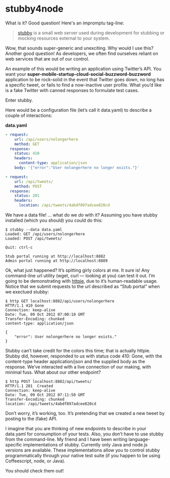# stubby4node

What is it? Good question! Here's an impromptu tag-line:

> [stubby](http://stub.by) is a small web server used during development for
> stubbing or mocking resources external to your system.

Wow, that sounds super-generic and unexciting. Why would I use this? Another
good question! As developers, we often find ourselves reliant on web services
that are out of our control.

An example of this would be writing an application using Twitter’s API. You want your
__super-mobile-startup-cloud-social-buzzword-buzzword__ application to be rock-solid in the
event that Twitter goes down, no long has a specific tweet, or fails to find a
now-inactive user profile. What you’d like is a fake Twitter with canned
responses to formulate test cases.

Enter stubby.

Here would be a configuration file (let’s call it data.yaml) to describe a
couple of interactions:

__data.yaml__
```yaml
- request:
    url: /api/users/nolongerhere
    method: GET
  response:
    status: 410
    headers:
      content-type: application/json
    body: '{"error":"User nolongerhere no longer exists."}'

- request:
    url: /api/tweets/
    method: POST
  response:
    status: 201
    headers:
      location: /api/tweets/4abdf897adcee820cd
```

We have a data file! … what do we _do_ with it? Assuming you have stubby installed
(which you should) you could do this:

<pre><code><span class="green">$</span> stubby --data data.yaml
<span class="magenta">Loaded: GET /api/users/nolongerhere</span>
<span class="magenta">Loaded: POST /api/tweets/</span>

<span class="cyan">Quit: ctrl-c</span>

<span class="bold black">Stub portal running at http://localhost:8882</span>
<span class="bold black">Admin portal running at http://localhost:8889</span>
</code></pre>

Ok, what just happened? It’s spitting girly colors at me.
It sure is! Any command-line url utility (wget, curl — looking at you)  can test
it out. I’m going to be demonstrating with [httpie](http://httpie.org), due to it’s human-readable
usage. Notice that we submit requests to the url described as “Stub portal” when
we exectued stubby:

<pre><code><span class="green">$</span> http GET localhost:8882/api/users/nolongerhere
<span class="blue">HTTP</span>/<span class="cyan">1.1 410</span> <span
class="yellow">Gone</span>
<span class="bold black">Connection:</span> <span class="cyan">keep-alive</span>
<span class="bold black">Date:</span> <span class="cyan">Tue, 09 Oct 2012 07:00:10 GMT</span>
<span class="bold black">Transfer-Encoding:</span> <span
class="cyan">chunked</span>
<span class="bold black">content-type:</span> <span class="cyan">application/json</span>

<span class="bold black">{</span>
    <span class="blue">"error":</span> <span class="cyan">User nolongerhere no longer exists."</span>
<span class="bold black">}</span>
</code></pre>

Stubby can’t take credit for the colors this time; that is actually httpie.
Stubby did, however, responded to us with status code 410: Gone, with the
content-type header application/json and the supplied body as the response.
We’ve interacted with a live connection of our making, with minimal fuss.
What about our other endpoint?

<pre><code><span class="green">$</span> http POST localhost:8882/api/tweets/
<span class="blue">HTTP</span>/<span class="cyan">1.1 201</span> <span class="yellow"> Created</span>
<span class="bold black">Connection:</span> <span class="cyan">keep-alive</span>
<span class="bold black">Date:</span> <span class="cyan">Tue, 09 Oct 2012 07:11:50 GMT</span>
<span class="bold black">Transfer-Encoding:</span> <span class="cyan">chunked</span>
<span class="bold black">location:</span> <span class="cyan">/api/tweets/4abdf897adcee820cd</span>
</code></pre>

Don’t worry, it’s working, too. It’s pretending that we created a new tweet by
posting to the (fake) API.

I imagine that you are thinking of new endpoints to describe in your data.yaml
for consumption of your tests. Also, you don’t have to use stubby from the
command-line. My friend and I have been writing language-specific
implementations of stubby. Currently only Java and node.js versions are
available. These implementations allow you to control stubby
programmatically through your native test suite (if you happen to be using
Coffeescript, node, or Java).

You should check them out!
